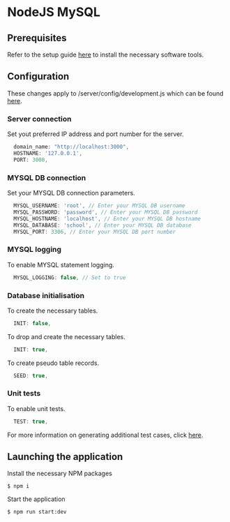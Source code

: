 # NodeJS MySQL

## Prerequisites
Refer to the setup guide [here](./instructions/SETUP.md) to install the necessary software tools.

## Configuration
These changes apply to /server/config/development.js which can be found [here](./server/config/development.js).

### Server connection
Set yout preferred IP address and port number for the server.
```javascript
  domain_name: "http://localhost:3000",
  HOSTNAME: '127.0.0.1',
  PORT: 3000,
```

### MYSQL DB connection
Set your MYSQL DB connection parameters.
```javascript
  MYSQL_USERNAME: 'root', // Enter your MYSQL DB username
  MYSQL_PASSWORD: 'password', // Enter your MYSQL DB password
  MYSQL_HOSTNAME: 'localhost', // Enter your MYSQL DB hostname
  MYSQL_DATABASE: 'school', // Enter your MYSQL DB database
  MYSQL_PORT: 3306, // Enter your MYSQL DB port number
```
### MYSQL logging
To enable MYSQL statement logging.
```javascript
  MYSQL_LOGGING: false, // Set to true
```

### Database initialisation
To create the necessary tables.
```javascript
  INIT: false,
```
To drop and create the necessary tables.
```javascript
  INIT: true,
```
To create pseudo table records.
```javascript
  SEED: true,
```

### Unit tests
To enable unit tests.
```javascript
  TEST: true,
```
For more information on generating additional test cases, click [here](./instructions/UNIT_TEST.md).

## Launching the application
Install the necessary NPM packages
```
$ npm i
```

Start the application
```
$ npm run start:dev
```